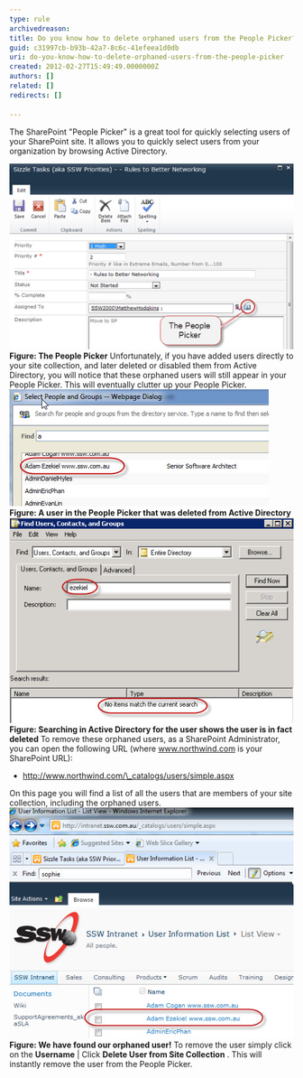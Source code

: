 ```yaml
---
type: rule
archivedreason: 
title: Do you know how to delete orphaned users from the People Picker?
guid: c31997cb-b93b-42a7-8c6c-41efeea1d0db
uri: do-you-know-how-to-delete-orphaned-users-from-the-people-picker
created: 2012-02-27T15:49:49.0000000Z
authors: []
related: []
redirects: []

---
```


The SharePoint "People Picker" is a great tool for quickly selecting users of your SharePoint site. It allows you to quickly select users from your organization by browsing Active Directory. 
<!--endintro-->
![](/rules/do-you-know-how-to-delete-orphaned-users-from-the-people-picker/PeoplePicker.jpg)
**Figure: The People Picker** 
Unfortunately, if you have added users directly to your site collection, and later deleted or disabled them from Active Directory, you will notice that these orphaned users will still appear in your People Picker. This will eventually clutter up your People Picker.
![](/rules/do-you-know-how-to-delete-orphaned-users-from-the-people-picker/PeoplePicker-deleted.jpg)
**Figure: A user in the People Picker that was deleted from Active Directory** ![](/rules/do-you-know-how-to-delete-orphaned-users-from-the-people-picker/PeoplePicker-searching.jpg)
**Figure: Searching in Active Directory for the user shows the user is in fact deleted** 
To remove these orphaned users, as a SharePoint Administrator, you can open the following URL (where www.northwind.com is your SharePoint URL):

* http://www.northwind.com/\_catalogs/users/simple.aspx


On this page you will find a list of all the users that are members of your site collection, including the orphaned users.
![](/rules/do-you-know-how-to-delete-orphaned-users-from-the-people-picker/PeoplePicker-found.jpg)
**Figure: We have found our orphaned user!** 
To remove the user simply click on the  **Username** | Click  **Delete User from Site Collection** . This will instantly remove the user from the People Picker.

